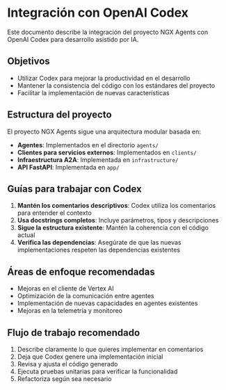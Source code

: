 # Integración con OpenAI Codex

Este documento describe la integración del proyecto NGX Agents con OpenAI Codex para desarrollo asistido por IA.

## Objetivos

- Utilizar Codex para mejorar la productividad en el desarrollo
- Mantener la consistencia del código con los estándares del proyecto
- Facilitar la implementación de nuevas características

## Estructura del proyecto

El proyecto NGX Agents sigue una arquitectura modular basada en:

- **Agentes**: Implementados en el directorio `agents/`
- **Clientes para servicios externos**: Implementados en `clients/`
- **Infraestructura A2A**: Implementada en `infrastructure/`
- **API FastAPI**: Implementada en `app/`

## Guías para trabajar con Codex

1. **Mantén los comentarios descriptivos**: Codex utiliza los comentarios para entender el contexto
2. **Usa docstrings completos**: Incluye parámetros, tipos y descripciones
3. **Sigue la estructura existente**: Mantén la coherencia con el código actual
4. **Verifica las dependencias**: Asegúrate de que las nuevas implementaciones respeten las dependencias existentes

## Áreas de enfoque recomendadas

- Mejoras en el cliente de Vertex AI
- Optimización de la comunicación entre agentes
- Implementación de nuevas capacidades en agentes existentes
- Mejoras en la telemetría y monitoreo

## Flujo de trabajo recomendado

1. Describe claramente lo que quieres implementar en comentarios
2. Deja que Codex genere una implementación inicial
3. Revisa y ajusta el código generado
4. Ejecuta pruebas unitarias para verificar la funcionalidad
5. Refactoriza según sea necesario
